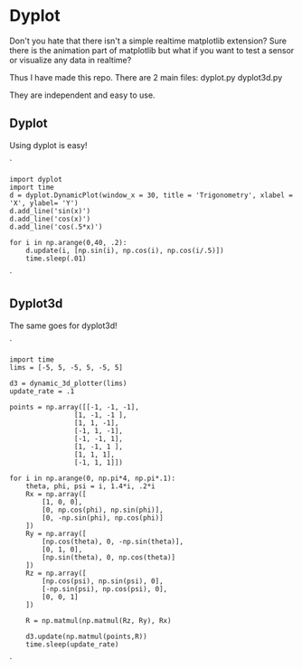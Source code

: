 # Dyplot

Don't you hate that there isn't a simple realtime matplotlib extension?
Sure there is the animation part of matplotlib but what if you want to test a sensor or visualize any data in realtime?

Thus I have made this repo.
There are 2 main files:
dyplot.py
dyplot3d.py

They are independent and easy to use.

## Dyplot

Using dyplot is easy!

`

    import dyplot
    import time
    d = dyplot.DynamicPlot(window_x = 30, title = 'Trigonometry', xlabel = 'X', ylabel= 'Y')
    d.add_line('sin(x)')
    d.add_line('cos(x)')
    d.add_line('cos(.5*x)')

    for i in np.arange(0,40, .2):
        d.update(i, [np.sin(i), np.cos(i), np.cos(i/.5)])
        time.sleep(.01)
`

## Dyplot3d

The same goes for dyplot3d!

`

    import time
    lims = [-5, 5, -5, 5, -5, 5]

    d3 = dynamic_3d_plotter(lims)
    update_rate = .1

    points = np.array([[-1, -1, -1],
                    [1, -1, -1 ],
                    [1, 1, -1],
                    [-1, 1, -1],
                    [-1, -1, 1],
                    [1, -1, 1 ],
                    [1, 1, 1],
                    [-1, 1, 1]])

    for i in np.arange(0, np.pi*4, np.pi*.1):
        theta, phi, psi = i, 1.4*i, .2*i
        Rx = np.array([
            [1, 0, 0],
            [0, np.cos(phi), np.sin(phi)],
            [0, -np.sin(phi), np.cos(phi)]
        ])
        Ry = np.array([
            [np.cos(theta), 0, -np.sin(theta)],
            [0, 1, 0],
            [np.sin(theta), 0, np.cos(theta)]
        ])
        Rz = np.array([
            [np.cos(psi), np.sin(psi), 0],
            [-np.sin(psi), np.cos(psi), 0],
            [0, 0, 1]
        ])

        R = np.matmul(np.matmul(Rz, Ry), Rx)

        d3.update(np.matmul(points,R))
        time.sleep(update_rate)
`